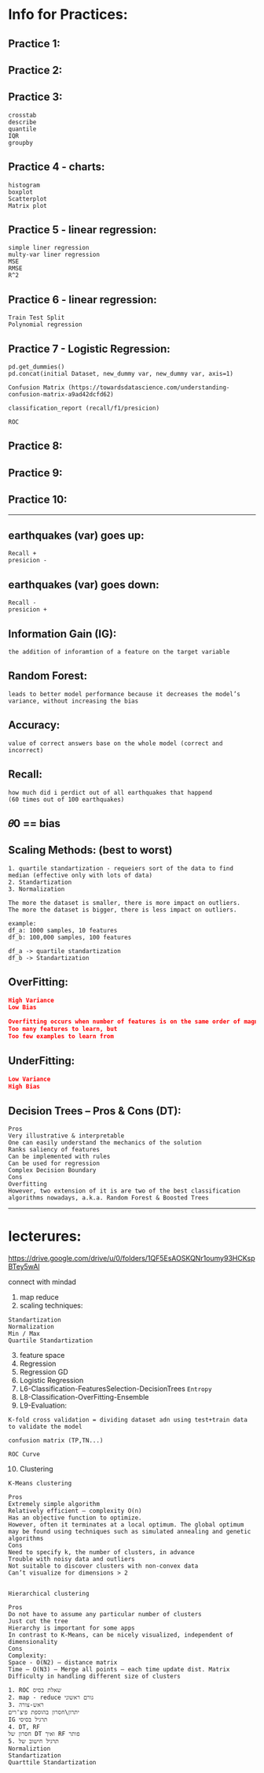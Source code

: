 # Info for Practices:

## Practice 1:
## Practice 2:
## Practice 3:
```
crosstab
describe
quantile
IQR
groupby
```
## Practice 4 - charts:
```
histogram
boxplot
Scatterplot
Matrix plot
```
## Practice 5 - linear regression:
```
simple liner regression
multy-var liner regression
MSE
RMSE
R^2
```
## Practice 6 - linear regression:
```
Train Test Split
Polynomial regression
```
## Practice 7 - Logistic Regression:
```
pd.get_dummies()
pd.concat(initial Dataset, new_dummy var, new_dummy var, axis=1)

Confusion Matrix (https://towardsdatascience.com/understanding-confusion-matrix-a9ad42dcfd62)

classification_report (recall/f1/presicion) 

ROC
```

## Practice 8:
## Practice 9:
## Practice 10:




******************************************************************

## earthquakes (var) goes up:
```
Recall +
presicion -
```
## earthquakes (var) goes down:
```
Recall -
presicion +
```

## Information Gain (IG):

```
the addition of inforamtion of a feature on the target variable
```

## Random Forest:
```
leads to better model performance because it decreases the model’s variance, without increasing the bias
```

## Accuracy:
```
value of correct answers base on the whole model (correct and incorrect)
```
## Recall:
```
how much did i perdict out of all earthquakes that happend
(60 times out of 100 earthquakes)
```

## 𝜃0 == bias


## Scaling Methods: (best to worst)
```
1. quartile standartization - requeiers sort of the data to find median (effective only with lots of data)
2. Standartization
3. Normalization

The more the dataset is smaller, there is more impact on outliers.
The more the dataset is bigger, there is less impact on outliers.

example:
df_a: 1000 samples, 10 features
df_b: 100,000 samples, 100 features

df_a -> quartile standartization
df_b -> Standartization
```

## OverFitting:
```json
High Variance
Low Bias

Overfitting occurs when number of features is on the same order of magnitude of number of samples
Too many features to learn, but 
Too few examples to learn from

```

## UnderFitting:
```json
Low Variance
High Bias
```

## Decision Trees – Pros & Cons (DT):
```
Pros
Very illustrative & interpretable
One can easily understand the mechanics of the solution
Ranks saliency of features
Can be implemented with rules
Can be used for regression
Complex Decision Boundary
Cons
Overfitting
However, two extension of it is are two of the best classification algorithms nowadays, a.k.a. Random Forest & Boosted Trees

```

***************************************************
# lecterures:

https://drive.google.com/drive/u/0/folders/1QF5EsAOSKQNr1oumy93HCKspBTey5wAl

connect with mindad

1. map reduce
2. scaling techniques:
```
Standartization
Normalization
Min / Max
Quartile Standartization
```
3. feature space
4. Regression
5. Regression GD
6. Logistic Regression
7. L6-Classification-FeaturesSelection-DecisionTrees
```Entropy```
8. L8-Classification-OverFitting-Ensemble
9. L9-Evaluation:
```
K-fold cross validation = dividing dataset adn using test+train data to validate the model

confusion matrix (TP,TN...)

ROC Curve
```
10. Clustering
```
K-Means clustering

Pros
Extremely simple algorithm
Relatively efficient – complexity O(n)
Has an objective function to optimize. 
However, often it terminates at a local optimum. The global optimum may be found using techniques such as simulated annealing and genetic algorithms
Cons
Need to specify k, the number of clusters, in advance
Trouble with noisy data and outliers
Not suitable to discover clusters with non-convex data
Can’t visualize for dimensions > 2


Hierarchical clustering

Pros
Do not have to assume any particular number of clusters 
Just cut the tree
Hierarchy is important for some apps
In contrast to K-Means, can be nicely visualized, independent of  dimensionality
Cons
Complexity: 
Space - O(N2) – distance matrix
Time – O(N3) – Merge all points – each time update dist. Matrix
Difficulty in handling different size of clusters

```

```
1. ROC שאלת בסיס
2. map - reduce גורם ראשוני
3. ראש-צורה 
יתרון\חסרון בהוספת פיצ'רים 
IG תרגיל בסיסי
4. DT, RF
חסרון של DT ואיך RF פותר
5. תרגיל חישוב של
Normaliztion
Standartization
Quarttile Standartization


````
